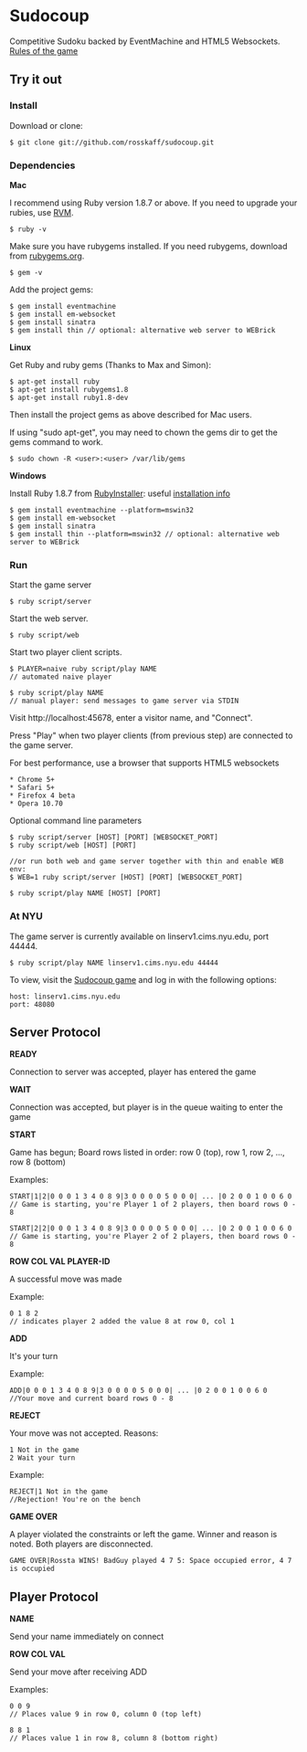 # Sudocoup #

Competitive Sudoku backed by EventMachine and HTML5 Websockets. 
[Rules of the game](http://www.cs.nyu.edu/courses/fall10/G22.2965-001/sudokill.html)

## Try it out ##

### Install ###

Download or clone:

	$ git clone git://github.com/rosskaff/sudocoup.git

### Dependencies ###

**Mac**

I recommend using Ruby version 1.8.7 or above. If you need to upgrade your rubies, use [RVM](http://rvm.beginrescueend.com/).

	$ ruby -v

Make sure you have rubygems installed. If you need rubygems, download from [rubygems.org](http://rubygems.org/pages/download).

	$ gem -v

Add the project gems:

	$ gem install eventmachine
	$ gem install em-websocket
	$ gem install sinatra
	$ gem install thin // optional: alternative web server to WEBrick

**Linux**

Get Ruby and ruby gems (Thanks to Max and Simon):

	$ apt-get install ruby
	$ apt-get install rubygems1.8
	$ apt-get install ruby1.8-dev

Then install the project gems as above described for Mac users.

If using "sudo apt-get", you may need to chown the gems dir to get the gems command to work.

	$ sudo chown -R <user>:<user> /var/lib/gems

**Windows**

Install Ruby 1.8.7 from [RubyInstaller](http://rubyinstaller.org): useful [installation info](http://ruby.about.com/od/beginningruby/ss/Installing-A-Ruby-Development-Environment-On-Windows.htm)

	$ gem install eventmachine --platform=mswin32
	$ gem install em-websocket
	$ gem install sinatra
	$ gem install thin --platform=mswin32 // optional: alternative web server to WEBrick

### Run ###

Start the game server

	$ ruby script/server

Start the web server.

	$ ruby script/web

Start two player client scripts.

	$ PLAYER=naive ruby script/play NAME
	// automated naive player
	
	$ ruby script/play NAME
	// manual player: send messages to game server via STDIN

Visit http://localhost:45678, enter a visitor name, and "Connect". 

Press "Play" when two player clients (from previous step) are connected to the game server.

For best performance, use a browser that supports HTML5 websockets

	* Chrome 5+
	* Safari 5+
	* Firefox 4 beta
	* Opera 10.70

Optional command line parameters

	$ ruby script/server [HOST] [PORT] [WEBSOCKET_PORT]
	$ ruby script/web [HOST] [PORT]

	//or run both web and game server together with thin and enable WEB env:
	$ WEB=1 ruby script/server [HOST] [PORT] [WEBSOCKET_PORT]

	$ ruby script/play NAME [HOST] [PORT]

### At NYU ###

The game server is currently available on linserv1.cims.nyu.edu, port 44444. 
	
	$ ruby script/play NAME linserv1.cims.nyu.edu 44444

To view, visit the [Sudocoup game](http://linserv1.cims.nyu.edu:45678) and log in with the following options:

	host: linserv1.cims.nyu.edu
	port: 48080

## Server Protocol ##

**READY**

Connection to server was accepted, player has entered the game


**WAIT**

Connection was accepted, but player is in the queue waiting to enter the game


**START**

Game has begun; Board rows listed in order: row 0 (top), row 1, row 2, ..., row 8 (bottom)

Examples:

	START|1|2|0 0 0 1 3 4 0 8 9|3 0 0 0 0 5 0 0 0| ... |0 2 0 0 1 0 0 6 0
	// Game is starting, you're Player 1 of 2 players, then board rows 0 - 8

	START|2|2|0 0 0 1 3 4 0 8 9|3 0 0 0 0 5 0 0 0| ... |0 2 0 0 1 0 0 6 0
	// Game is starting, you're Player 2 of 2 players, then board rows 0 - 8


**ROW COL VAL PLAYER-ID**

A successful move was made

Example:

	0 1 8 2
	// indicates player 2 added the value 8 at row 0, col 1


**ADD**

It's your turn

Example:

	ADD|0 0 0 1 3 4 0 8 9|3 0 0 0 0 5 0 0 0| ... |0 2 0 0 1 0 0 6 0
	//Your move and current board rows 0 - 8


**REJECT**

Your move was not accepted. Reasons:

	1 Not in the game
	2 Wait your turn

Example:

	REJECT|1 Not in the game
	//Rejection! You're on the bench


**GAME OVER**

A player violated the constraints or left the game. Winner and reason is noted. Both players are disconnected.

	GAME OVER|Rossta WINS! BadGuy played 4 7 5: Space occupied error, 4 7 is occupied


## Player Protocol ##


**NAME**

Send your name immediately on connect


**ROW COL VAL**

Send your move after receiving ADD

Examples:

	0 0 9
	// Places value 9 in row 0, column 0 (top left)

	8 8 1
	// Places value 1 in row 8, column 8 (bottom right)
